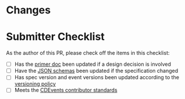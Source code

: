 <!-- 🎉🎉🎉 Thank you for the PR!!! 🎉🎉🎉 -->

# Changes

<!-- Describe your changes here- ideally you can get that description straight from your descriptive commit message(s)! -->

# Submitter Checklist

As the author of this PR, please check off the items in this checklist:

- [ ] Has the [primer doc](https://github.com/cdevents/spec/blob/main/primer/_index.md) been updated if a design decision is involved
- [ ] Have the [JSON schemas](https://github.com/tektoncd/community/blob/main/standards.md#tests) been updated if the specification changed
- [ ] Has spec version and event versions been updated according to the [versioning policy](https://github.com/cdevents/spec/blob/main/primer/_index.md#versioning)
- [ ] Meets the [CDEvents contributor standards](https://github.com/cdevents/.github/blob/main/docs/CONTRIBUTING.md)
